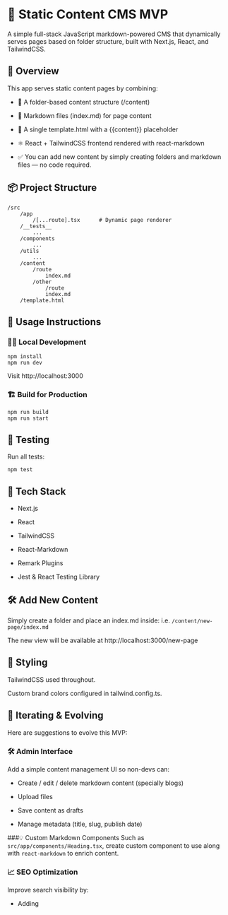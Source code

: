 # 📝 Static Content CMS MVP
A simple full-stack JavaScript markdown-powered CMS that dynamically serves pages based on folder structure, built with Next.js, React, and TailwindCSS.

## 🚀 Overview
This app serves static content pages by combining:

- 📁 A folder-based content structure (/content)
 
- 📝 Markdown files (index.md) for page content
 
- 🧩 A single template.html with a {{content}} placeholder
 
- ⚛️ React + TailwindCSS frontend rendered with react-markdown
 
- ✅ You can add new content by simply creating folders and markdown files — no code required.
 
## 📦 Project Structure
```
/src
    /app
        /[...route].tsx      # Dynamic page renderer
    /__tests__
        ...
    /components
        ...
    /utils
        ...
    /content
        /route
            index.md
        /other
            /route
            index.md
    /template.html
```

## 📖 Usage Instructions

### 🧑‍💻 Local Development
```
npm install
npm run dev
```

Visit http://localhost:3000

### 🏗 Build for Production
```
npm run build
npm run start
```

## 🧪 Testing
Run all tests:
```
npm test
```

## 🧰 Tech Stack
- Next.js
 
- React
 
- TailwindCSS
 
- React-Markdown
 
- Remark Plugins
 
- Jest & React Testing Library

## 🛠 Add New Content
Simply create a folder and place an index.md inside:
i.e. `/content/new-page/index.md`

The new view will be available at http://localhost:3000/new-page


## 🎨 Styling
TailwindCSS used throughout.

Custom brand colors configured in tailwind.config.ts. 

## 🔧 Iterating & Evolving
Here are suggestions to evolve this MVP:

### 🛠 Admin Interface
Add a simple content management UI so non-devs can:

- Create / edit / delete markdown content (specially blogs)

- Upload files

- Save content as drafts

- Manage metadata (title, slug, publish date)

###💡 Custom Markdown Components
Such as `src/app/components/Heading.tsx`, create custom component to use along with `react-markdown` to enrich content.

### 📈 SEO Optimization
Improve search visibility by:

- Adding <title> and <meta> tags dynamically

- Including Open Graph tags for social sharing

Adding structured data (JSON-LD)

- Creating robots.txt and sitemap.xml (check `next-sitemap`)

- Optimizing accessibility (ARIA, contrast, alt tags)

- Configuring canonical URLs